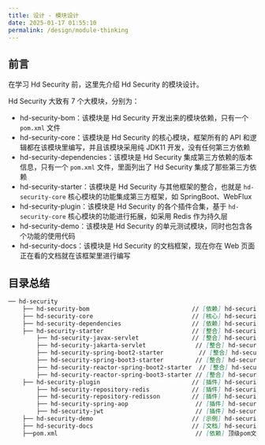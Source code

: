 ```yaml
---
title: 设计 - 模块设计
date: 2025-01-17 01:55:10
permalink: /design/module-thinking
---
```


## 前言

在学习 Hd Security 前，这里先介绍 Hd Security 的模块设计。

Hd Security 大致有 7 个大模块，分别为：

- hd-security-bom：该模块是 Hd Security 开发出来的模块依赖，只有一个 `pom.xml` 文件
- hd-security-core：该模块是 Hd Security 的核心模块，框架所有的 API 和逻辑都在该模块里编写，并且该模块采用纯 JDK11 开发，没有任何第三方依赖
- hd-security-dependencies：该模块是 Hd Security 集成第三方依赖的版本信息，只有一个 `pom.xml` 文件，里面列出了 Hd Security 集成了那些第三方依赖
- hd-security-starter：该模块是 Hd Security 与其他框架的整合，也就是 `hd-security-core` 核心模块的功能集成第三方框架，如 SpringBoot、WebFlux
- hd-security-plugin：该模块是 Hd Security 的各个插件合集，基于 `hd-security-core` 核心模块的功能进行拓展，如采用 Redis 作为持久层
- hd-security-demo：该模块是 Hd Security 的单元测试模块，同时也包含各个功能的使用代码
- hd-security-docs：该模块是 Hd Security 的文档框架，现在你在 Web 页面正在看的文档就在该框架里进行编写

## 目录总结

```markdown
── hd-security
	├──	hd-security-bom								// [依赖] hd-security 模块依赖
    ├── hd-security-core                         	// [核心] hd-security 核心模块
    ├── hd-security-dependencies                 	// [依赖] hd-security 依赖版本信息
    ├── hd-security-starter                      	// [整合] hd-security 与其它框架整合
        ├── hd-security-javax-servlet               // [整合] hd-security 整合 Javax-Servlet 容器实现类包
        ├── hd-security-jakarta-servlet              // [整合] hd-security 整合 Jakarta-Servlet 容器实现类包
        ├── hd-security-spring-boot2-starter          // [整合] hd-security 整合 Spring Boot2 快速集成 
        ├── hd-security-spring-boot3-starter         // [整合] hd-security 整合 Spring Boot3 快速集成 
        ├── hd-security-reactor-spring-boot2-starter  // [整合] hd-security 整合 Spring Boot2 Reactor 响应式编程 快速集成 
        ├── hd-security-reactor-spring-boot3-starter // [整合] hd-security 整合 Spring Boot3 Reactor 响应式编程 快速集成
    ├── hd-security-plugin                       	// [插件] hd-security 插件合集
        ├── hd-security-repository-redis            // [插件] hd-security 整合 Redis (支持 jdk、jackson、fastjson、fastjson2 序列化方式，支持权限缓存与业务缓存分离)
        ├── hd-security-repository-redisson         // [插件] hd-security 整合 Redisson
        ├── hd-security-spring-aop                   // [插件] hd-security 整合 SpringAOP 注解鉴权
        ├── hd-security-jwt                          // [插件] hd-security 整合 jwt 登录认证
    ├── hd-security-demo                         	// [示例] hd-security 示例合集
    ├── hd-security-docs                          	// [文档] hd-security 开发文档 
    ├──pom.xml                               		 // [依赖] 顶级pom文件 
```

